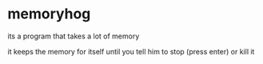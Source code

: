 # memoryhog
its a program that takes a lot of memory

it keeps the memory for itself until you tell him to stop (press enter) or kill it
